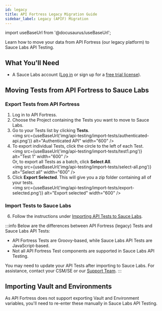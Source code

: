 ```yaml
---
id: legacy
title: API Fortress Legacy Migration Guide
sidebar_label: Legacy (APIF) Migration
---
```


import useBaseUrl from '@docusaurus/useBaseUrl';

Learn how to move your data from API Fortress (our legacy platform) to Sauce Labs API Testing.

## What You'll Need
* A Sauce Labs account ([Log in](https://accounts.saucelabs.com/am/XUI/#login/) or sign up for a [free trial license](https://saucelabs.com/sign-up)).


## Moving Tests from API Fortress to Sauce Labs

### Export Tests from API Fortress

1. Log in to API Fortress.
2. Choose the Project containing the Tests you want to move to Sauce Labs.
3. Go to your Tests list by clicking **Tests**.<br/><img src={useBaseUrl('img/api-testing/import-tests/authenticated-api.png')} alt="Authenticated API" width="600" />
4. To export individual Tests, click the circle to the left of each Test.<br/><img src={useBaseUrl('img/api-testing/import-tests/test1.png')} alt="Test 1" width="600" /><br/>
   Or, to export all Tests as a batch, click <b>Select All</b>.<br/><img src={useBaseUrl('img/api-testing/import-tests/select-all.png')} alt="Select all" width="600" />
5. Click **Export Selected**. This will give you a zip folder containing all of your tests.<br/><img src={useBaseUrl('img/api-testing/import-tests/export-selected.png')} alt="Export selected" width="600" />


### Import Tests to Sauce Labs

6. Follow the instructions under [Importing API Tests to Sauce Labs](/api-testing/import-export-tests/#importing-api-tests-to-sauce-labs).


:::info
Below are the differences between API Fortress (legacy) Tests and Sauce Labs API Tests:
- API Fortress Tests are Groovy-based, while Sauce Labs API Tests are JavaScript-based.
- Not all API Fortress Test components are supported in Sauce Labs API Testing.

You may need to update your API Tests after importing to Sauce Labs. For assistance, contact your CSM/SE or our [Support Team](https://saucelabs.com/training-support).
:::


## Importing Vault and Environments

As API Fortress does not support exporting Vault and Environment variables, you'll need to re-enter these manually in Sauce Labs API Testing.
